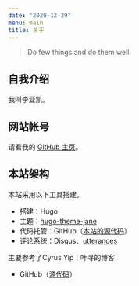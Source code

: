 ```yaml
---
date: "2020-12-29"
menu: main
title: 关于
---
```


> Do few things and do them well.

## 自我介绍

我叫李亚凯。

## 网站帐号

请看我的 [GitHub 主页](https://github.com/YakaiLi)。


## 本站架构

本站采用以下工具搭建。

- 搭建：Hugo
- 主题：[hugo-theme-jane](https://github.com/xianmin/hugo-theme-jane)
- 代码托管：GitHub（[本站的源代码](https://github.com/YakaiLi/yakaili.github.io)）
- 评论系统：Disqus、[utterances](https://github.com/utterance/utterances)


主要参考了Cyrus Yip｜叶寻的博客

- GitHub（[源代码](https://github.com/CyrusYip/cyrusyip-blog)）
